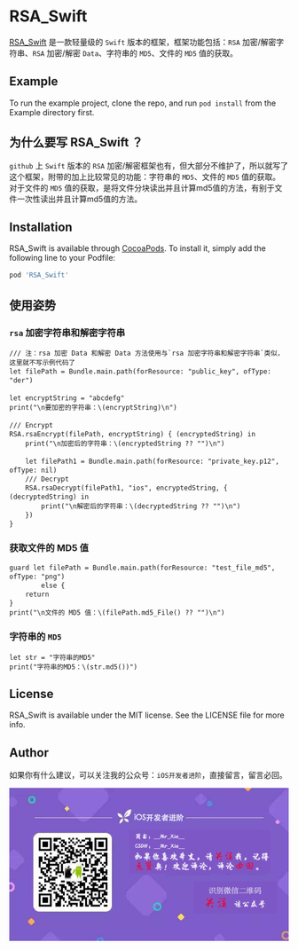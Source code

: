 # RSA_Swift

[RSA_Swift](https://github.com/821385843/RSA_Swift) 是一款轻量级的 `Swift` 版本的框架，框架功能包括：`RSA` 加密/解密字符串、`RSA` 加密/解密 `Data`、字符串的 `MD5`、文件的 `MD5` 值的获取。

## Example

To run the example project, clone the repo, and run `pod install` from the Example directory first.

## 为什么要写 RSA_Swift ？
`github` 上 `Swift` 版本的 `RSA` 加密/解密框架也有，但大部分不维护了，所以就写了这个框架，附带的加上比较常见的功能：字符串的 `MD5`、文件的 `MD5` 值的获取。
对于文件的 `MD5` 值的获取，是将文件分块读出并且计算md5值的方法，有别于文件一次性读出并且计算md5值的方法。

## Installation

RSA_Swift is available through [CocoaPods](https://cocoapods.org). To install
it, simply add the following line to your Podfile:

```ruby
pod 'RSA_Swift'
```

## 使用姿势

### `rsa` 加密字符串和解密字符串

```
/// 注：rsa 加密 Data 和解密 Data 方法使用与`rsa 加密字符串和解密字符串`类似，这里就不写示例代码了
let filePath = Bundle.main.path(forResource: "public_key", ofType: "der")
        
let encryptString = "abcdefg"
print("\n要加密的字符串：\(encryptString)\n")
        
/// Encrypt
RSA.rsaEncrypt(filePath, encryptString) { (encryptedString) in
    print("\n加密后的字符串：\(encryptedString ?? "")\n")
            
    let filePath1 = Bundle.main.path(forResource: "private_key.p12", ofType: nil)
    /// Decrypt
    RSA.rsaDecrypt(filePath1, "ios", encryptedString, { (decryptedString) in
        print("\n解密后的字符串：\(decryptedString ?? "")\n")
    })
}
```


### 获取文件的 MD5 值

```
guard let filePath = Bundle.main.path(forResource: "test_file_md5", ofType: "png")
        else {
    return
}
print("\n文件的 MD5 值：\(filePath.md5_File() ?? "")\n")
```


### 字符串的 `MD5`

```
let str = "字符串的MD5"
print("字符串的MD5：\(str.md5())")
```

## License

RSA_Swift is available under the MIT license. See the LICENSE file for more info.

## Author
如果你有什么建议，可以关注我的公众号：`iOS开发者进阶`，直接留言，留言必回。

![输入图片说明](https://github.com/821385843/RSA_Swift/blob/master/Example/RSA_Swift/test_file_md5.png "在这里输入图片标题")
